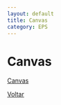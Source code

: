 ```yaml
---
layout: default
title: Canvas
category: EPS
---
```


# Canvas

[Canvas](http://canvas.sebraecanvas.com/3d5365e0958449648325718d47a01298/278970/)

[Voltar](./../)
